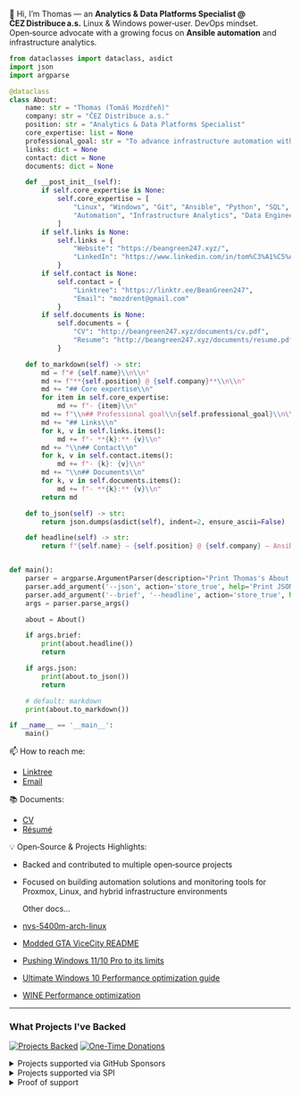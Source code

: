 👋 Hi, I’m Thomas — an **Analytics & Data Platforms Specialist @ ČEZ Distribuce a.s.**
Linux & Windows power‑user. DevOps mindset. Open‑source advocate with a growing focus on **Ansible automation** and infrastructure analytics.

```python
from dataclasses import dataclass, asdict
import json
import argparse

@dataclass
class About:
    name: str = "Thomas (Tomáš Mozdřeň)"
    company: str = "ČEZ Distribuce a.s."
    position: str = "Analytics & Data Platforms Specialist"
    core_expertise: list = None
    professional_goal: str = "To advance infrastructure automation with Ansible and enhance data-driven operations across platforms."
    links: dict = None
    contact: dict = None
    documents: dict = None

    def __post_init__(self):
        if self.core_expertise is None:
            self.core_expertise = [
                "Linux", "Windows", "Git", "Ansible", "Python", "SQL",
                "Automation", "Infrastructure Analytics", "Data Engineering"
            ]
        if self.links is None:
            self.links = {
                "Website": "https://beangreen247.xyz/",
                "LinkedIn": "https://www.linkedin.com/in/tom%C3%A1%C5%A1-mozd%C5%99e%C5%88-3382b71a6/"
            }
        if self.contact is None:
            self.contact = {
                "Linktree": "https://linktr.ee/BeanGreen247",
                "Email": "mozdrent@gmail.com"
            }
        if self.documents is None:
            self.documents = {
                "CV": "http://beangreen247.xyz/documents/cv.pdf",
                "Resume": "http://beangreen247.xyz/documents/resume.pdf"
            }

    def to_markdown(self) -> str:
        md = f"# {self.name}\\n\\n"
        md += f"**{self.position} @ {self.company}**\\n\\n"
        md += "## Core expertise\\n"
        for item in self.core_expertise:
            md += f"- {item}\\n"
        md += f"\\n## Professional goal\\n{self.professional_goal}\\n\\n"
        md += "## Links\\n"
        for k, v in self.links.items():
            md += f"- **{k}:** {v}\\n"
        md += "\\n## Contact\\n"
        for k, v in self.contact.items():
            md += f"- {k}: {v}\\n"
        md += "\\n## Documents\\n"
        for k, v in self.documents.items():
            md += f"- **{k}:** {v}\\n"
        return md

    def to_json(self) -> str:
        return json.dumps(asdict(self), indent=2, ensure_ascii=False)

    def headline(self) -> str:
        return f"{self.name} — {self.position} @ {self.company} — Ansible automation & data platforms"


def main():
    parser = argparse.ArgumentParser(description="Print Thomas's About profile in different formats")
    parser.add_argument('--json', action='store_true', help='Print JSON output')
    parser.add_argument('--brief', '--headline', action='store_true', help='Print a one-line headline')
    args = parser.parse_args()

    about = About()

    if args.brief:
        print(about.headline())
        return

    if args.json:
        print(about.to_json())
        return

    # default: markdown
    print(about.to_markdown())

if __name__ == '__main__':
    main()
```

📫 How to reach me:
* [Linktree](https://linktr.ee/BeanGreen247)
* [Email](mailto:mozdrent@gmail.com)

📚 Documents:
* [CV](http://beangreen247.xyz/documents/cv.pdf)
* [Résumé](http://beangreen247.xyz/documents/resume.pdf)

💡 Open‑Source & Projects Highlights:
* Backed and contributed to multiple open‑source projects
* Focused on building automation solutions and monitoring tools for Proxmox, Linux, and hybrid infrastructure environments

  Other docs...
* [nvs-5400m-arch-linux](https://github.com/BeanGreen247/nvs-5400m-arch-linux)
* [Modded GTA ViceCity README](http://beangreen247.xyz/moddedGamesDocs/README_MODDED_GTA_VC.txt)
* [Pushing Windows 11/10 Pro to its limits](https://docs.google.com/document/d/1CjGxVwnLESVqdD1OwZjAxAjxO6Fh6J_VXPo3jTe8WnA/edit?usp=sharing)
* [Ultimate Windows 10 Performance optimization guide](https://beangreen247.xyz/ultimatewindowsperformanceoptimization.html)
* [WINE Performance optimization](https://beangreen247.xyz/wineperformanceoptimization.html)

---
### What Projects I've Backed

[![Projects Backed](https://img.shields.io/badge/dynamic/json?url=https://gist.githubusercontent.com/BeanGreen247/9d4390c70565eeda217a4a2e72d33fec/raw/e883d1dd286cd10459b6d1da8644fbf8eed55f66/sponsored_projects.json&label=projects%20backed&query=$.totals.count)](#)
[![One-Time Donations](https://img.shields.io/badge/dynamic/json?url=https://gist.githubusercontent.com/BeanGreen247/9d4390c70565eeda217a4a2e72d33fec/raw/e883d1dd286cd10459b6d1da8644fbf8eed55f66/sponsored_projects.json&label=one-time%20donations&query=$.totals.oneTimeUsd&prefix=$)](#)

<details>
<summary>Projects supported via GitHub Sponsors</summary>
  
* Armbian → [https://github.com/sponsors/armbian?frequency=one-time\&sponsor=BeanGreen247](https://github.com/sponsors/armbian?frequency=one-time&sponsor=BeanGreen247)
* Thomas Adam (fvwm maintainer) → [https://github.com/sponsors/ThomasAdam?frequency=one-time\&sponsor=BeanGreen247](https://github.com/sponsors/ThomasAdam?frequency=one-time&sponsor=BeanGreen247)
* coletdjnz (yt-dlp maintainer) → [https://github.com/sponsors/coletdjnz?frequency=one-time\&sponsor=BeanGreen247](https://github.com/sponsors/coletdjnz?frequency=one-time&sponsor=BeanGreen247)
* Rem0o (FanControl maintainer) → [https://github.com/sponsors/Rem0o?frequency=one-time\&sponsor=BeanGreen247](https://github.com/sponsors/Rem0o?frequency=one-time\&sponsor=BeanGreen247)

</details>

<details>
<summary>Projects supported via SPI</summary>

* SPI General Donation  
* Arch Linux  
* Debian Project Donation  
* FFmpeg  
* LibreOffice  
* MinGW  
* OpenSSL Foundation  
* OpenZFS  
* PostgreSQL General Contribution  
* systemd  

[Donate via SPI](https://co.clickandpledge.com/advanced/default.aspx?wid=34115)

</details>

<details>
<summary>Proof of support</summary>

<img width="815" height="598" alt="Snímek obrazovky 2025-09-19 093335" src="https://github.com/user-attachments/assets/a634e78f-f245-43b0-8299-0a54b9efa561" />
<img width="1088" height="993" alt="Snímek obrazovky 2025-09-19 093058" src="https://github.com/user-attachments/assets/88e414ee-4c7a-422d-9a04-bd1b6c61d9a7" />


</details>

